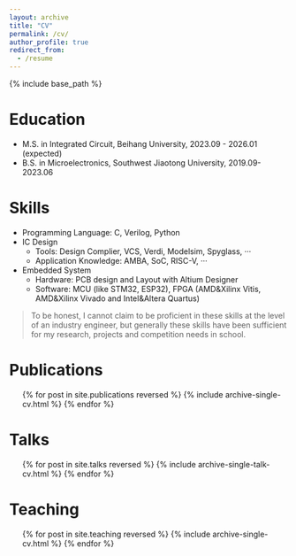 ```yaml
---
layout: archive
title: "CV"
permalink: /cv/
author_profile: true
redirect_from:
  - /resume
---
```


{% include base_path %}

Education
======
* M.S. in Integrated Circuit, Beihang University, 2023.09 - 2026.01 (expected)
* B.S. in Microelectronics, Southwest Jiaotong University, 2019.09-2023.06

<!--
Work experience
======
* Spring 2024: Academic Pages Collaborator
  * GitHub University
  * Duties includes: Updates and improvements to template
  * Supervisor: The Users

* Fall 2015: Research Assistant
  * GitHub University
  * Duties included: Merging pull requests
  * Supervisor: Professor Hub

* Summer 2015: Research Assistant
  * GitHub University
  * Duties included: Tagging issues
  * Supervisor: Professor Git
  注释掉了
  -->

Skills
======
* Programming Language: C, Verilog, Python
* IC Design
  * Tools: Design Complier, VCS, Verdi, Modelsim, Spyglass, ···
  * Application Knowledge: AMBA, SoC, RISC-V, ···
* Embedded System
  * Hardware: PCB design and Layout with Altium Designer
  * Software: MCU (like STM32, ESP32), FPGA (AMD&Xilinx Vitis, AMD&Xilinx Vivado and Intel&Altera Quartus)

> To be honest, I cannot claim to be proficient in these skills at the level of an industry engineer, but generally these skills have been sufficient for my research, projects and competition needs in school.

Publications
======
  <ul>{% for post in site.publications reversed %}
    {% include archive-single-cv.html %}
  {% endfor %}</ul>
  
Talks
======
  <ul>{% for post in site.talks reversed %}
    {% include archive-single-talk-cv.html  %}
  {% endfor %}</ul>
  
Teaching
======
  <ul>{% for post in site.teaching reversed %}
    {% include archive-single-cv.html %}
  {% endfor %}</ul>

<!--
Service and leadership
======
* Currently signed in to 43 different slack teams
  注释掉了
-->
